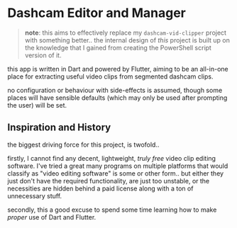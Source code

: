 # Dashcam Editor and Manager

> **note**: this aims to effectively replace my `dashcam-vid-clipper` project with something better.. the internal design of _this_ project is built up on the knowledge that I gained from creating the PowerShell script version of it.

this app is written in Dart and powered by Flutter, aiming to be an all-in-one place for extracting useful video clips from segmented dashcam clips.

no configuration or behaviour with side-effects is assumed, though some places will have sensible defaults (which may only be used after prompting the user) will be set.

## Inspiration and History

the biggest driving force for this project, is twofold..

firstly, I cannot find any decent, lightweight, *truly free* video clip editing software. I've tried a great many programs on multiple platforms that would classify as "video editing software" is some or other form.. but either they just don't have the required functionality, are just too unstable, or the necessities are hidden behind a paid license along with a ton of unnecessary stuff.

secondly, this a good excuse to spend some time learning how to make _proper_ use of Dart and Flutter.
